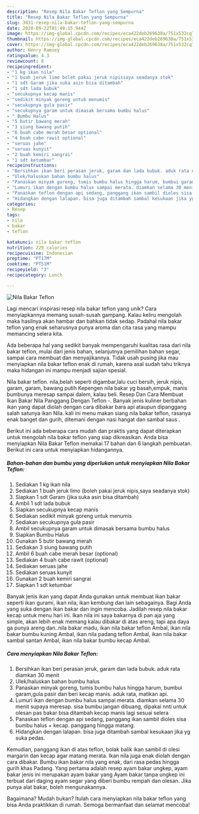 ```yaml
---
description: "Resep Nila Bakar Teflon yang Sempurna"
title: "Resep Nila Bakar Teflon yang Sempurna"
slug: 3031-resep-nila-bakar-teflon-yang-sempurna
date: 2020-09-22T01:49:15.944Z
image: https://img-global.cpcdn.com/recipes/eca422deb269638a/751x532cq70/nila-bakar-teflon-foto-resep-utama.jpg
thumbnail: https://img-global.cpcdn.com/recipes/eca422deb269638a/751x532cq70/nila-bakar-teflon-foto-resep-utama.jpg
cover: https://img-global.cpcdn.com/recipes/eca422deb269638a/751x532cq70/nila-bakar-teflon-foto-resep-utama.jpg
author: Henry Ramsey
ratingvalue: 4.3
reviewcount: 8
recipeingredient:
- "1 kg ikan nila"
- "1 buah jeruk limo boleh pakai jeruk nipissaya seadanya stok"
- "1 sdt Garam jika suka asin bisa ditambah"
- "1 sdt lada bubuk"
- "secukupnya kecap manis"
- "sedikit minyak goreng untuk menumis"
- "secukupnya gula pasir"
- "secukupnya garam untuk dimasak bersama bumbu halus"
- " Bumbu Halus"
- "5 butir bawang merah"
- "3 siung bawang putih"
- "6 buah cabe merah besar optional"
- "4 buah cabe rawit optional"
- "seruas jahe"
- "seruas kunyit"
- "2 buah kemiri sangrai"
- "1 sdt ketumbar"
recipeinstructions:
- "Bersihkan ikan beri perasan jeruk, garam dan lada bubuk. aduk rata diamkan 30 menit"
- "Ulek/haluskan bahan bumbu halus"
- "Panaskan minyak goreng, tumis bumbu halus hingga harum, bumbui garam,gula pasir dan beri kecap manis. aduk rata, matikan api."
- "Lumuri ikan dengan bumbu halus sampai merata. diamkan selama 30 menit supaya meresap. sisa bumbu jangan dibuang, dipakai nnti untuk olesan pas bakar bisa ditambah kecap manis lagi sesuai selera"
- "Panaskan teflon dengan api sedang, panggang ikan sambil dioles sisa bumbu halus + kecap. panggang hingga matang."
- "Hidangkan dengan lalapan. bisa juga ditambah sambal kesukaan jika yg suka pedas."
categories:
- Resep
tags:
- nila
- bakar
- teflon

katakunci: nila bakar teflon 
nutrition: 229 calories
recipecuisine: Indonesian
preptime: "PT17M"
cooktime: "PT51M"
recipeyield: "3"
recipecategory: Lunch

---
```



![Nila Bakar Teflon](https://img-global.cpcdn.com/recipes/eca422deb269638a/751x532cq70/nila-bakar-teflon-foto-resep-utama.jpg)

Lagi mencari inspirasi resep nila bakar teflon yang unik? Cara menyiapkannya memang susah-susah gampang. Kalau keliru mengolah maka hasilnya akan hambar dan bahkan tidak sedap. Padahal nila bakar teflon yang enak seharusnya punya aroma dan cita rasa yang mampu memancing selera kita.

Ada beberapa hal yang sedikit banyak mempengaruhi kualitas rasa dari nila bakar teflon, mulai dari jenis bahan, selanjutnya pemilihan bahan segar, sampai cara membuat dan menyajikannya. Tidak usah pusing jika mau menyiapkan nila bakar teflon enak di rumah, karena asal sudah tahu triknya maka hidangan ini mampu menjadi sajian spesial.

Nila bakar teflon. nila,belah seperti digambar,lalu cuci bersih, jeruk nipis, garam, garam, bawang putih Kepengen nila bakar yg basah,empuk, manis bumbunya meresap sampai dalem, kalau beli. Resep Dan Cara Membuat Ikan Bakar Nila Panggang Dengan Teflon -. Banyak jenis kuliner berbahan ikan yang dapat diolah dengan cara dibakar bara api ataupun dipanggang salah satunya ikan Nila. kali ini menu makan siang nila bakar teflon, rasanya enak banget dan gurih, ditemani dengan nasi hangat dan sambal saus .


Berikut ini ada beberapa cara mudah dan praktis yang dapat diterapkan untuk mengolah nila bakar teflon yang siap dikreasikan. Anda bisa menyiapkan Nila Bakar Teflon memakai 17 bahan dan 6 langkah pembuatan. Berikut ini cara untuk menyiapkan hidangannya.

<!--inarticleads1-->

##### Bahan-bahan dan bumbu yang diperlukan untuk menyiapkan Nila Bakar Teflon:

1. Sediakan 1 kg ikan nila
1. Sediakan 1 buah jeruk limo (boleh pakai jeruk nipis,saya seadanya stok)
1. Siapkan 1 sdt Garam (jika suka asin bisa ditambah)
1. Ambil 1 sdt lada bubuk
1. Siapkan secukupnya kecap manis
1. Sediakan sedikit minyak goreng untuk menumis
1. Sediakan secukupnya gula pasir
1. Ambil secukupnya garam untuk dimasak bersama bumbu halus
1. Siapkan  Bumbu Halus
1. Gunakan 5 butir bawang merah
1. Sediakan 3 siung bawang putih
1. Ambil 6 buah cabe merah besar (optional)
1. Sediakan 4 buah cabe rawit (optional)
1. Sediakan seruas jahe
1. Sediakan seruas kunyit
1. Gunakan 2 buah kemiri sangrai
1. Siapkan 1 sdt ketumbar


Banyak jenis ikan yang dapat Anda gunakan untuk membuat ikan bakar seperti ikan gurami, ikan nila, ikan kembung dan lain sebagainya. Bagi Anda yang suka dengan ikan bakar dan ingin mencoba. Jadilah resep nila bakar kecap untuk menu hari ini. Ikan nila ini saya bakarnya di pan aja yang simple, akan lebih enak memang kalau dibakar di atas areng, tapi apa daya ga punya areng dan..nila bakar madu, ikan nila bakar teflon Ambal, ikan nila bakar bumbu kuning Ambal, ikan nila padang teflon Ambal, ikan nila bakar sambal santan Ambal, ikan nila bakar bumbu kecap Ambal. 

<!--inarticleads2-->

##### Cara menyiapkan Nila Bakar Teflon:

1. Bersihkan ikan beri perasan jeruk, garam dan lada bubuk. aduk rata diamkan 30 menit
1. Ulek/haluskan bahan bumbu halus
1. Panaskan minyak goreng, tumis bumbu halus hingga harum, bumbui garam,gula pasir dan beri kecap manis. aduk rata, matikan api.
1. Lumuri ikan dengan bumbu halus sampai merata. diamkan selama 30 menit supaya meresap. sisa bumbu jangan dibuang, dipakai nnti untuk olesan pas bakar bisa ditambah kecap manis lagi sesuai selera
1. Panaskan teflon dengan api sedang, panggang ikan sambil dioles sisa bumbu halus + kecap. panggang hingga matang.
1. Hidangkan dengan lalapan. bisa juga ditambah sambal kesukaan jika yg suka pedas.


Kemudian, panggang ikan di atas teflon, bolak balik ikan sambil di olesi margarin dan kecap agar matang merata. Ikan nila juga enak diolah dengan cara dibakar. Bumbu ikan bakar nila yang enak, dari rasa pedas hingga gurih khas Padang. Yang pertama adalah resep ayam bakar ungkep, ayam bakar jenis ini merupakan ayam bakar yang Ayam bakar tanpa ungkep ini terbuat dari daging ayam segar yang diberi bumbu rempah dan olesan. Jika punya alat bakar, boleh mengunakannya. 

Bagaimana? Mudah bukan? Itulah cara menyiapkan nila bakar teflon yang bisa Anda praktikkan di rumah. Semoga bermanfaat dan selamat mencoba!
